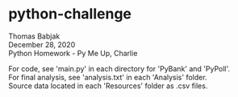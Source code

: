 # python-challenge
Thomas Babjak   
December 28, 2020   
Python Homework - Py Me Up, Charlie   

For code, see 'main.py' in each directory for 'PyBank' and 'PyPoll'.   
For final analysis, see 'analysis.txt' in each 'Analysis' folder.   
Source data located in each 'Resources' folder as .csv files.   
